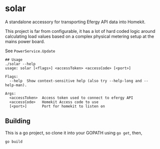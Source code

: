 # solar

A standalone accessory for transporting Efergy API data into Homekit. 

This project is far from configurable, it has a lot of hard coded logic
around calculating load values based on a complex physical metering setup 
at the mains power board.

See `PowerService.Update`

```
## Usage
./solar --help
usage: solar [<flags>] <accessToken> <accessCode> [<port>]

Flags:
  --help  Show context-sensitive help (also try --help-long and --help-man).

Args:
  <accessToken>  Access token used to connect to efergy API
  <accessCode>   Homekit Access code to use
  [<port>]       Port for homekit to listen on
```

## Building

This is a go project, so clone it into your GOPATH using `go get`, then,

```
go build
```
